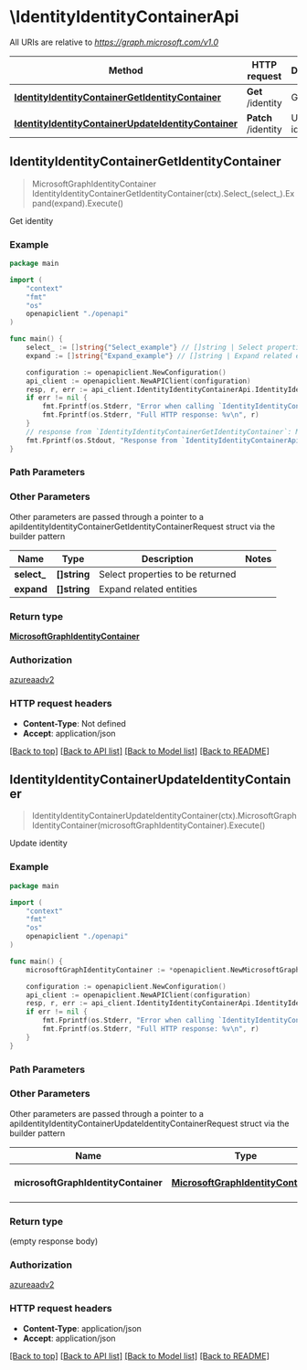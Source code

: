 # \IdentityIdentityContainerApi

All URIs are relative to *https://graph.microsoft.com/v1.0*

Method | HTTP request | Description
------------- | ------------- | -------------
[**IdentityIdentityContainerGetIdentityContainer**](IdentityIdentityContainerApi.md#IdentityIdentityContainerGetIdentityContainer) | **Get** /identity | Get identity
[**IdentityIdentityContainerUpdateIdentityContainer**](IdentityIdentityContainerApi.md#IdentityIdentityContainerUpdateIdentityContainer) | **Patch** /identity | Update identity



## IdentityIdentityContainerGetIdentityContainer

> MicrosoftGraphIdentityContainer IdentityIdentityContainerGetIdentityContainer(ctx).Select_(select_).Expand(expand).Execute()

Get identity

### Example

```go
package main

import (
    "context"
    "fmt"
    "os"
    openapiclient "./openapi"
)

func main() {
    select_ := []string{"Select_example"} // []string | Select properties to be returned (optional)
    expand := []string{"Expand_example"} // []string | Expand related entities (optional)

    configuration := openapiclient.NewConfiguration()
    api_client := openapiclient.NewAPIClient(configuration)
    resp, r, err := api_client.IdentityIdentityContainerApi.IdentityIdentityContainerGetIdentityContainer(context.Background()).Select_(select_).Expand(expand).Execute()
    if err != nil {
        fmt.Fprintf(os.Stderr, "Error when calling `IdentityIdentityContainerApi.IdentityIdentityContainerGetIdentityContainer``: %v\n", err)
        fmt.Fprintf(os.Stderr, "Full HTTP response: %v\n", r)
    }
    // response from `IdentityIdentityContainerGetIdentityContainer`: MicrosoftGraphIdentityContainer
    fmt.Fprintf(os.Stdout, "Response from `IdentityIdentityContainerApi.IdentityIdentityContainerGetIdentityContainer`: %v\n", resp)
}
```

### Path Parameters



### Other Parameters

Other parameters are passed through a pointer to a apiIdentityIdentityContainerGetIdentityContainerRequest struct via the builder pattern


Name | Type | Description  | Notes
------------- | ------------- | ------------- | -------------
 **select_** | **[]string** | Select properties to be returned | 
 **expand** | **[]string** | Expand related entities | 

### Return type

[**MicrosoftGraphIdentityContainer**](MicrosoftGraphIdentityContainer.md)

### Authorization

[azureaadv2](../README.md#azureaadv2)

### HTTP request headers

- **Content-Type**: Not defined
- **Accept**: application/json

[[Back to top]](#) [[Back to API list]](../README.md#documentation-for-api-endpoints)
[[Back to Model list]](../README.md#documentation-for-models)
[[Back to README]](../README.md)


## IdentityIdentityContainerUpdateIdentityContainer

> IdentityIdentityContainerUpdateIdentityContainer(ctx).MicrosoftGraphIdentityContainer(microsoftGraphIdentityContainer).Execute()

Update identity

### Example

```go
package main

import (
    "context"
    "fmt"
    "os"
    openapiclient "./openapi"
)

func main() {
    microsoftGraphIdentityContainer := *openapiclient.NewMicrosoftGraphIdentityContainer() // MicrosoftGraphIdentityContainer | New property values

    configuration := openapiclient.NewConfiguration()
    api_client := openapiclient.NewAPIClient(configuration)
    resp, r, err := api_client.IdentityIdentityContainerApi.IdentityIdentityContainerUpdateIdentityContainer(context.Background()).MicrosoftGraphIdentityContainer(microsoftGraphIdentityContainer).Execute()
    if err != nil {
        fmt.Fprintf(os.Stderr, "Error when calling `IdentityIdentityContainerApi.IdentityIdentityContainerUpdateIdentityContainer``: %v\n", err)
        fmt.Fprintf(os.Stderr, "Full HTTP response: %v\n", r)
    }
}
```

### Path Parameters



### Other Parameters

Other parameters are passed through a pointer to a apiIdentityIdentityContainerUpdateIdentityContainerRequest struct via the builder pattern


Name | Type | Description  | Notes
------------- | ------------- | ------------- | -------------
 **microsoftGraphIdentityContainer** | [**MicrosoftGraphIdentityContainer**](MicrosoftGraphIdentityContainer.md) | New property values | 

### Return type

 (empty response body)

### Authorization

[azureaadv2](../README.md#azureaadv2)

### HTTP request headers

- **Content-Type**: application/json
- **Accept**: application/json

[[Back to top]](#) [[Back to API list]](../README.md#documentation-for-api-endpoints)
[[Back to Model list]](../README.md#documentation-for-models)
[[Back to README]](../README.md)

